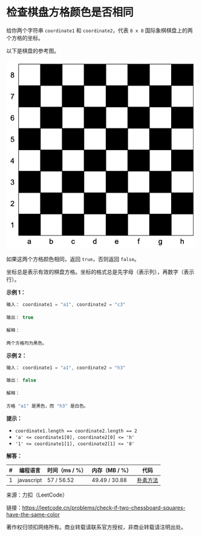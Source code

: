 # 检查棋盘方格颜色是否相同

给你两个字符串 `coordinate1` 和 `coordinate2`，代表 `8 x 8` 国际象棋棋盘上的两个方格的坐标。

以下是棋盘的参考图。

![示例1](question.png)

如果这两个方格颜色相同，返回 `true`，否则返回 `false`。

坐标总是表示有效的棋盘方格。坐标的格式总是先字母（表示列），再数字（表示行）。

**示例 1：**

``` javascript
输入： coordinate1 = "a1", coordinate2 = "c3"

输出： true

解释：

两个方格均为黑色。
```

**示例 2：**

``` javascript
输入： coordinate1 = "a1", coordinate2 = "h3"

输出： false

解释：

方格 "a1" 是黑色，而 "h3" 是白色。
```

**提示：**

- `coordinate1.length == coordinate2.length == 2`
- `'a' <= coordinate1[0], coordinate2[0] <= 'h'`
- `'1' <= coordinate1[1], coordinate2[1] <= '8'`

**解答：**

**#**|**编程语言**|**时间（ms / %）**|**内存（MB / %）**|**代码**
--|--|--|--|--
1|javascript|57 / 56.52|49.49 / 30.88|[朴素方法](./javascript/ac_v1.js)

来源：力扣（LeetCode）

链接：https://leetcode.cn/problems/check-if-two-chessboard-squares-have-the-same-color

著作权归领扣网络所有。商业转载请联系官方授权，非商业转载请注明出处。
